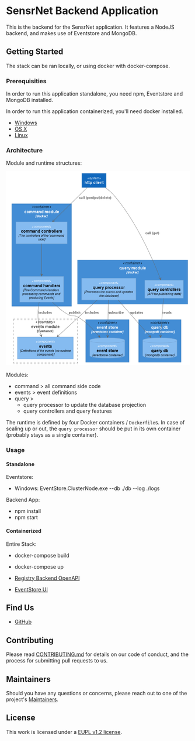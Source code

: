 # SensrNet Backend Application

This is the backend for the SensrNet application. It features a NodeJS backend, and makes use of Eventstore and MongoDB.

## Getting Started

The stack can be ran locally, or using docker with docker-compose.

### Prerequisities

In order to run this application standalone, you need npm, Eventstore and MongoDB installed.

In order to run this application containerized, you'll need docker installed.

* [Windows](https://docs.docker.com/windows/started)
* [OS X](https://docs.docker.com/mac/started/)
* [Linux](https://docs.docker.com/linux/started/)

### Architecture

Module and runtime structures:

![Dependency Graph](docs/images/dependency-graph.png)

Modules:

- command > all command side code
- events > event definitions
- query > 
  - query processor to update the database projection
  - query controllers and query features

The runtime is defined by four Docker containers / `Dockerfile`s. In case of scaling up or out, the `query processor` should be put in its own container (probably stays as a single container).

### Usage

#### Standalone

Eventstore:
* Windows: EventStore.ClusterNode.exe --db ./db --log ./logs

Backend App:
* npm install
* npm start

#### Containerized
Entire Stack:
* docker-compose build
* docker-compose up

* [Registry Backend OpenAPI](http://localhost:3000/api/)
* [EventStore UI](http://localhost:2113/web/index.html#/streams)

## Find Us

* [GitHub](https://github.com/kadaster-labs/sensrnet-home)

## Contributing

Please read [CONTRIBUTING.md](CONTRIBUTING.md) for details on our code of conduct, and the process for submitting pull requests to us.

## Maintainers <a name="maintainers"></a>

Should you have any questions or concerns, please reach out to one of the project's [Maintainers](./MAINTAINERS.md).

## License

This work is licensed under a [EUPL v1.2 license](./LICENSE.md).
